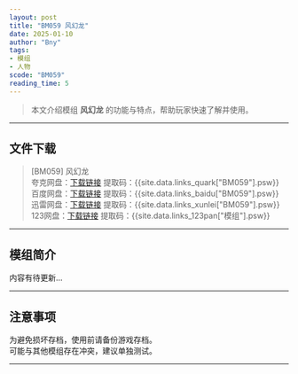 ```yaml
---
layout: post
title: "BM059 风幻龙"
date: 2025-01-10
author: "Bny"
tags: 
- 模组
- 人物
scode: "BM059"
reading_time: 5
---
```


> 本文介绍模组 **风幻龙** 的功能与特点，帮助玩家快速了解并使用。

---

## 文件下载

> [BM059] 风幻龙  
夸克网盘：[下载链接]({{site.data.links_quark["BM059"].url}}) 提取码：{{site.data.links_quark["BM059"].psw}}  
百度网盘：[下载链接]({{site.data.links_baidu["BM059"].url}}) 提取码：{{site.data.links_baidu["BM059"].psw}}  
迅雷网盘：[下载链接]({{site.data.links_xunlei["BM059"].url}}) 提取码：{{site.data.links_xunlei["BM059"].psw}}  
123网盘：[下载链接]({{site.data.links_123pan["模组"].url}}) 提取码：{{site.data.links_123pan["模组"].psw}}  

---

## 模组简介

>  
内容有待更新...  

---

## 注意事项

>  
为避免损坏存档，使用前请备份游戏存档。  
可能与其他模组存在冲突，建议单独测试。  

---

